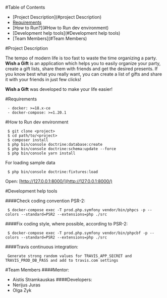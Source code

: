 #Table of Contents
- [Project Description](#project Description)
- [Requirements](#Requirements)
- [How to Run?](#How to Run dev environment)
- [Development help tools](#Development help tools)
- [Team Members](#Team Members)

#Project Description

The tempo of modern life is too fast to waste the time organizing a party.  **Wish a Gift**  is an application which helps you to easily  organize your party, create a gift lists, share them with friends and get the desired presents. If you know best what you really want, you can create a list of gifts and share it with your friends in just few clicks!

 **Wish a Gift**  was developed to make your life easier!

#Requirements
```
 - docker: >=18.x-ce
 - docker-compose: >=1.20.1
```

#How to Run dev environment
```
 $ git clone <project>
 $ cd path/to/<project>
 $ composer install 
 $ php bin/console doctrine:database:create
 $ php bin/console doctrine:schema:update --force
 $ php bin/console yarn install
```
  

For loading sample data
```
 $ php bin/console doctrine:fixtures:load
```
  
Open: [http://127.0.0.1:8000/](http://127.0.0.1:8000/)


#Development help tools

####Check coding convention PSR-2:
```
 $ docker-compose exec -T prod.php.symfony vendor/bin/phpcs -p --colors --standard=PSR2 --extensions=php ./src
```

####Fix coding style, where possible, according to PSR-2:
``` 
 $ docker-compose exec -T prod.php.symfony vendor/bin/phpcbf -p --colors --standard=PSR2 --extensions=php ./src
```


####Travis continuous integration: 
``` 
 Generate strong random values for TRAVIS_APP_SECRET and TRAVIS_PROD_DB_PASS and add to travis.com settings
```


#Team Members
####Mentor:
- Aistis Stramkauskas
####Developers:
- Nerijus Juras
- Olga Zyk
